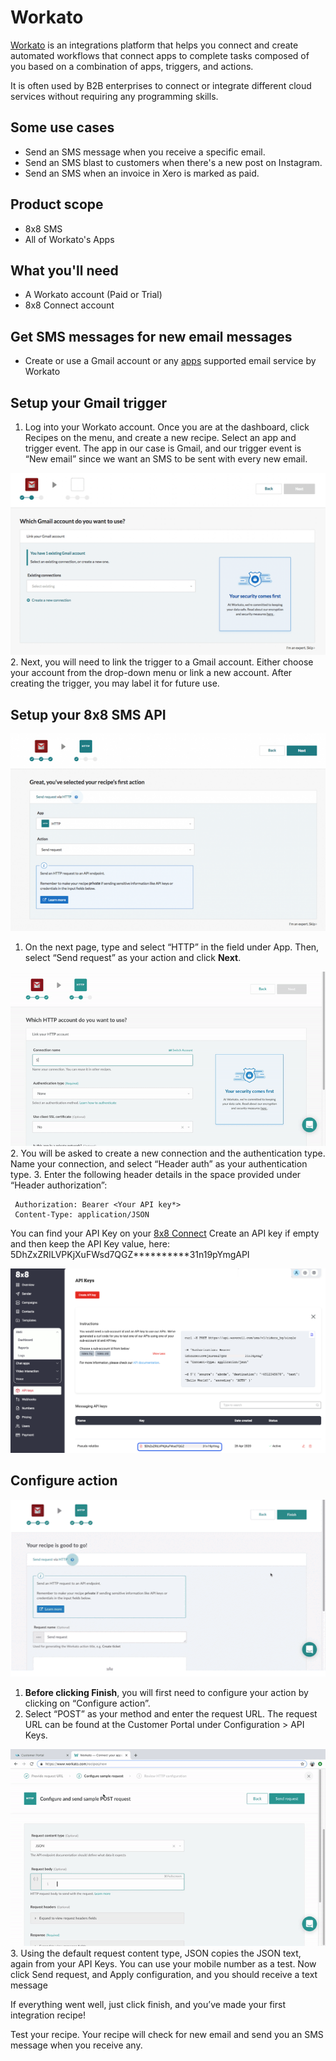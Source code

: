 # Workato

[Workato](https://www.workato.com/) is an integrations platform that helps you connect and create automated workflows that connect apps to complete tasks composed of you based on a combination of apps, triggers, and actions.

It is often used by B2B enterprises to connect or integrate different cloud services without requiring any programming skills.

## Some use cases

* Send an SMS message when you receive a specific email.
* Send an SMS blast to customers when there's a new post on Instagram.
* Send an SMS when an invoice in Xero is marked as paid.

## Product scope

* 8x8 SMS
* All of Workato's Apps

## What you'll need

* A Workato account (Paid or Trial)
* 8x8 Connect account

## Get SMS messages for new email messages

* Create or use a Gmail account or any [apps](https://www.workato.com/integrations) supported email service by Workato

## Setup your Gmail trigger

1. Log into your Workato account. Once you are at the dashboard, click Recipes on the menu, and create a new recipe. Select an app and trigger event. The app in our case is Gmail, and our trigger event is “New email” since we want an SMS to be sent with every new email.

![550](../images/85f13fa-Workato1.png "Workato1.png")
2. Next, you will need to link the trigger to a Gmail account. Either choose your account from the drop-down menu or link a new account. After creating the trigger, you may label it for future use.

## Setup your 8x8 SMS API

![550](../images/fa93954-workato_2.png "workato 2.png")

1. On the next page, type and select “HTTP” in the field under App. Then, select “Send request” as your action and click **Next**.

![720](../images/acebc76-1.-Setting-up-API.gif "1.-Setting-up-API.gif")
2. You will be asked to create a new connection and the authentication type. Name your connection, and select “Header auth” as your authentication type.
3. Enter the following header details in the space provided under “Header authorization”:

```text
 Authorization: Bearer <Your API key*>
 Content-Type: application/JSON

```

You can find your API Key on your [8x8 Connect](https://connect.8x8.com/messaging/api-keys) Create an API key if empty and then keep the API Key value, here: 5DhZxZRILVPKjXuFWsd7QGZ****\*\*****31n19pYmgAPI  

![1453](../images/471869e-api_key_-_workato.png "api key - workato.png")

## Configure action

![504](../images/e74de3e-Screenshot_2021-01-09_at_12.26.14_AM.png "Screenshot 2021-01-09 at 12.26.14 AM.png")

1. **Before clicking Finish**, you will first need to configure your action by clicking on “Configure action”.
2. Select “POST” as your method and enter the request URL. The request URL can be found at the Customer Portal under Configuration > API Keys.

![720](../images/89bcf5a-workato_gif.gif "workato gif.gif")
3. Using the default request content type, JSON copies the JSON text, again from your API Keys. You can use your mobile number as a test. Now click Send request, and Apply configuration, and you should receive a text message

If everything went well, just click finish, and you’ve made your first integration recipe!

Test your recipe. Your recipe will check for new email and send you an SMS message when you receive any.
